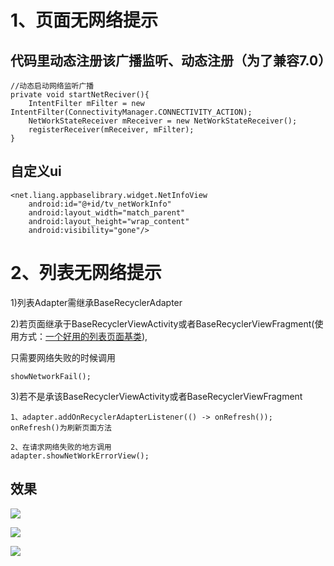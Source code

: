# 1、页面无网络提示

## 代码里动态注册该广播监听、动态注册（为了兼容7.0）

    //动态启动网络监听广播
    private void startNetReciver(){
        IntentFilter mFilter = new IntentFilter(ConnectivityManager.CONNECTIVITY_ACTION);
        NetWorkStateReceiver mReceiver = new NetWorkStateReceiver();
        registerReceiver(mReceiver, mFilter);
    }

## 自定义ui

    <net.liang.appbaselibrary.widget.NetInfoView
        android:id="@+id/tv_netWorkInfo"
        android:layout_width="match_parent"
        android:layout_height="wrap_content"
        android:visibility="gone"/>

# 2、列表无网络提示

1)列表Adapter需继承BaseRecyclerAdapter

2)若页面继承于BaseRecyclerViewActivity或者BaseRecyclerViewFragment(使用方式：[一个好用的列表页面基类](./README_RecyclerView.md "一个好用的列表页面基类")),

只需要网络失败的时候调用
    
    showNetworkFail();

3)若不是承该BaseRecyclerViewActivity或者BaseRecyclerViewFragment

    1、adapter.addOnRecyclerAdapterListener(() -> onRefresh());
    onRefresh()为刷新页面方法
    
    2、在请求网络失败的地方调用
    adapter.showNetWorkErrorView();
    
## 效果

![](http://oeqej1j2m.bkt.clouddn.com/appbase_net01.png)

![](http://oeqej1j2m.bkt.clouddn.com/appbase_net02.png)

![](http://oeqej1j2m.bkt.clouddn.com/appbase_net03.png)
